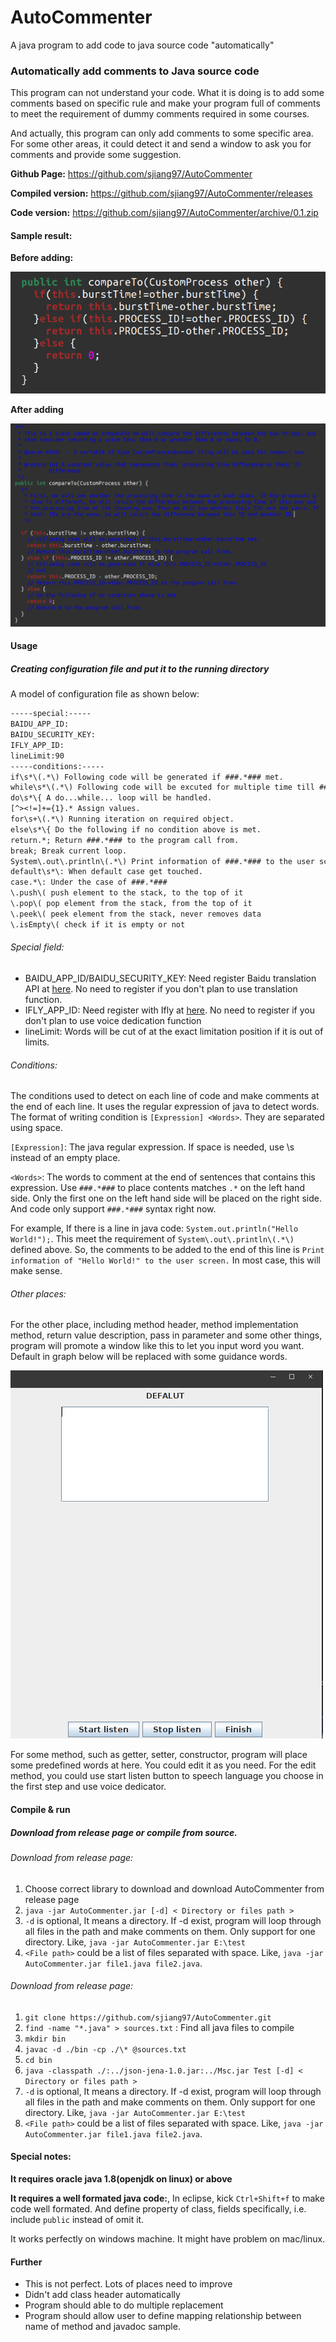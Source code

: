 # AutoCommenter
A java program to add code to java source code "automatically"
### Automatically add comments to Java source code

This program can not understand your code. What it is doing is to add some comments based on specific rule and make your program full of comments to meet the requirement of dummy comments required in some courses.

And actually, this program can only add comments to some specific area. For some other areas, it could detect it and send a window to ask you for comments and provide some suggestion. 

<!-- more -->

**Github Page:** https://github.com/sjiang97/AutoCommenter

**Compiled version:** https://github.com/sjiang97/AutoCommenter/releases

**Code version:** https://github.com/sjiang97/AutoCommenter/archive/0.1.zip

#### Sample result:

**Before adding:**

![](https://raw.githubusercontent.com/sjiang97/sjiang97.github.io/master/2019/projects/AutoCommenter/1.png)

**After adding**

![](https://raw.githubusercontent.com/sjiang97/sjiang97.github.io/master/2019/projects/AutoCommenter/2.png)


#### Usage

##### Creating configuration file and put it to the running directory

A model of configuration file as shown below:

```txt
-----special:-----
BAIDU_APP_ID: 
BAIDU_SECURITY_KEY: 
IFLY_APP_ID: 
lineLimit:90
-----conditions:-----
if\s*\(.*\) Following code will be generated if ###.*### met.
while\s*\(.*\) Following code will be excuted for multiple time till ###.*### doesn't met.
do\s*\{ A do...while... loop will be handled.
[^><!=]+={1}.* Assign values.
for\s+\(.*\) Running iteration on required object.
else\s*\{ Do the following if no condition above is met.
return.*; Return ###.*### to the program call from.
break; Break current loop.
System\.out\.println\(.*\) Print information of ###.*### to the user screen.
default\s*\: When default case get touched.
case.*\: Under the case of ###.*###
\.push\( push element to the stack, to the top of it
\.pop\( pop element from the stack, from the top of it
\.peek\( peek element from the stack, never removes data
\.isEmpty\( check if it is empty or not
```

###### Special field:

- BAIDU_APP_ID/BAIDU_SECURITY_KEY: Need register Baidu translation API at [here](http://api.fanyi.baidu.com/api/trans/product/index). No need to register if you don't plan to use translation function.
- IFLY_APP_ID: Need register with Ifly at [here](https://www.xfyun.cn/). No need to register if you don't plan to use voice dedication function 
- lineLimit: Words will be cut of at the exact limitation position if it is out of limits.

###### Conditions:

The conditions used to detect on each line of code and make comments at the end of each line. It uses the regular expression of java to detect words. The format of writing condition is ``[Expression] <Words>``. They are separated using space.

``[Expression]``: The java regular expression. If space is needed, use \s instead of an empty place.

``<Words>``: The words to comment at the end of sentences that contains this expression. Use ``###.*###`` to place contents matches ``.*`` on the left hand side.  Only the first one on the left hand side will be placed on the right side.  And code only support  ``###.*###`` syntax right now.

For example, If there is a line in java code: ``System.out.println("Hello World!");``. This meet the requirement of ``System\.out\.println\(.*\)`` defined above. So, the comments to be added to the end of this line is ``Print information of "Hello World!" to the user screen.`` In most case, this will make sense. 

 ###### Other places:

For the other place, including method header, method implementation method, return value description, pass in parameter and some other things, program will promote a window like this to let you input word you want. Default in graph below will be replaced with some guidance words.

![](https://raw.githubusercontent.com/sjiang97/sjiang97.github.io/master/2019/projects/AutoCommenter/3.png)

For some method, such as getter, setter, constructor, program will place some predefined words at here. You could edit it as you need. For the edit method, you could use start listen button to speech language you choose in the first step and use voice dedicator. 



#### Compile & run

##### Download from release page or compile from source.

###### Download from release page:

1. Choose correct library to download and download AutoCommenter from release page
2. ``java -jar AutoCommenter.jar [-d] < Directory or files path >``
3. ``-d`` is optional, It means a directory. If -d exist, program will loop through all files in the path and make comments on them. Only support for one directory. Like, ``java -jar AutoCommenter.jar E:\test``
4. ``<File path>`` could be a list of files separated with space. Like, ``java -jar AutoCommenter.jar file1.java file2.java``.

###### Download from release page:

1. ``git clone https://github.com/sjiang97/AutoCommenter.git``
2. ``find -name "*.java" > sources.txt`` : Find all java files to compile
3. ``mkdir bin``
4. ``javac -d ./bin -cp ./\* @sources.txt``
5. ``cd bin``
6. ``java -classpath ./:../json-jena-1.0.jar:../Msc.jar Test [-d] < Directory or files path >``
7. ``-d`` is optional, It means a directory. If -d exist, program will loop through all files in the path and make comments on them. Only support for one directory. Like, ``java -jar AutoCommenter.jar E:\test``
8. ``<File path>`` could be a list of files separated with space. Like, ``java -jar AutoCommenter.jar file1.java file2.java``.

#### Special notes:

**It requires oracle java 1.8(openjdk on linux) or above**

**It requires a well formated java code:**, In eclipse, kick ``Ctrl+Shift+f`` to make code well formated. And define property of class, fields specifically, i.e. include ``public`` instead of omit it.

It works perfectly on windows machine. It might have problem on mac/linux. 



#### Further

- This is not perfect. Lots of places need to improve
- Didn't add class header automatically
- Program should able to do multiple replacement
- Program should allow user to define mapping relationship between name of method and javadoc sample. 
